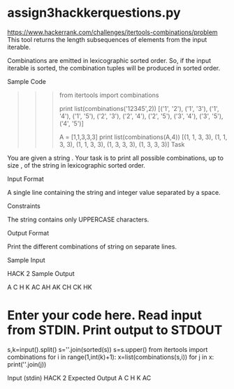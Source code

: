 # assign3hackkerquestions.py
https://www.hackerrank.com/challenges/itertools-combinations/problem
This tool returns the  length subsequences of elements from the input iterable.

Combinations are emitted in lexicographic sorted order. So, if the input iterable is sorted, the combination tuples will be produced in sorted order.

Sample Code

>>> from itertools import combinations
>>> 
>>> print list(combinations('12345',2))
[('1', '2'), ('1', '3'), ('1', '4'), ('1', '5'), ('2', '3'), ('2', '4'), ('2', '5'), ('3', '4'), ('3', '5'), ('4', '5')]
>>> 
>>> A = [1,1,3,3,3]
>>> print list(combinations(A,4))
[(1, 1, 3, 3), (1, 1, 3, 3), (1, 1, 3, 3), (1, 3, 3, 3), (1, 3, 3, 3)]
Task

You are given a string .
Your task is to print all possible combinations, up to size , of the string in lexicographic sorted order.

Input Format

A single line containing the string  and integer value  separated by a space.

Constraints


The string contains only UPPERCASE characters.

Output Format

Print the different combinations of string  on separate lines.

Sample Input

HACK 2
Sample Output

A
C
H
K
AC
AH
AK
CH
CK
HK


# Enter your code here. Read input from STDIN. Print output to STDOUT
s,k=input().split() 
s=''.join(sorted(s))
s=s.upper()
from itertools import combinations 
for i in range(1,int(k)+1): 
    x=list(combinations(s,i)) 
    for j in x: 
        print(''.join(j))

Input (stdin)
HACK 2
Expected Output
A
C
H
K
AC        

        
